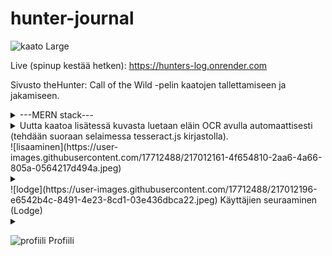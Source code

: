 # hunter-journal

![kaato Large](https://user-images.githubusercontent.com/17712488/217012109-bb66bba3-2369-42dd-860c-167d1aabf514.jpeg)


Live (spinup kestää hetken):
https://hunters-log.onrender.com

Sivusto theHunter: Call of the Wild -pelin kaatojen tallettamiseen ja jakamiseen.

<details>
  <summary>---MERN stack---</summary>
- Frontend
  - React
  - MUI
  - React Router

- Backend
  - Node(express)
  - Mongodb
  - Cloudinary
  - Auth0

</details>

<details>
  <summary>Uutta kaatoa lisätessä kuvasta luetaan eläin OCR avulla automaattisesti (tehdään suoraan selaimessa tesseract.js kirjastolla).</summary>
  
 </details>
![lisaaminen](https://user-images.githubusercontent.com/17712488/217012161-4f654810-2aa6-4a66-805a-0564217d494a.jpeg)



<details>
  <summary></summary>
  
 </details>
![lodge](https://user-images.githubusercontent.com/17712488/217012196-e6542b4c-8491-4e23-8cd1-03e436dbca22.jpeg)
Käyttäjien seuraaminen (Lodge)

<details>
  <summary></summary>
  
 </details>

![profiili](https://user-images.githubusercontent.com/17712488/217012570-f077c114-1691-466b-9444-d0a2fb8836a7.jpeg)
Profiili
